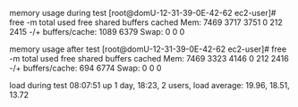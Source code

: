 memory usage during test
[root@domU-12-31-39-0E-42-62 ec2-user]# free -m
             total       used       free     shared    buffers     cached
Mem:          7469       3717       3751          0        212       2415
-/+ buffers/cache:       1089       6379
Swap:            0          0          0

memory usage after test
[root@domU-12-31-39-0E-42-62 ec2-user]# free -m
             total       used       free     shared    buffers     cached
Mem:          7469       3323       4146          0        212       2416
-/+ buffers/cache:        694       6774
Swap:            0          0          0

load during test
 08:07:51 up 1 day, 18:23,  2 users,  load average: 19.96, 18.51, 13.72
